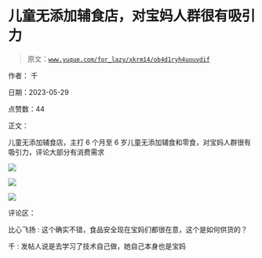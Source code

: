 # 儿童无添加辅食店，对宝妈人群很有吸引力

> 原文：[`www.yuque.com/for_lazy/xkrm14/ob4d1ryh4uouvdif`](https://www.yuque.com/for_lazy/xkrm14/ob4d1ryh4uouvdif)

作者： 千

日期：2023-05-29

点赞数：44

正文：

儿童无添加辅食店，主打 6 个月至 6 岁儿童无添加辅食和零食，对宝妈人群很有吸引力，评论大部分有消费需求

![](img/885ea1eea280a87acf1e3d992ced14b4.png)

![](img/fa266203dd001ee219db0aec14cb46ba.png)

![](img/eb79761de3acc44084c49fc3bf6014f2.png)

评论区：

比心飞扬 : 这个确实不错，食品安全现在宝妈们都很在意，这个是如何供货的？

千 : 发帖人说是去学习了技术自己做，她自己本身也是宝妈

